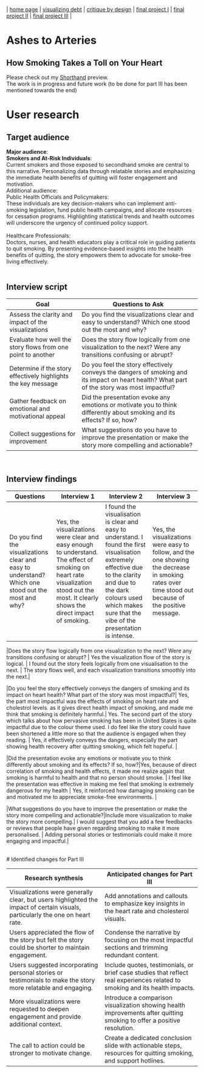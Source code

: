 | [home page](https://adityakolpe.github.io/Data-Canvas/) | [visualizing debt](visualizing-government-debt) | [critique by design](critique-by-design) | [final project I](final-project-part-one) | [final project II](final-project-part-two) | [final project III](final-project-part-three) |
<br/>
# Ashes to Arteries 
## How Smoking Takes a Toll on Your Heart

Please check out my [Shorthand](https://preview.shorthand.com/vu8hdHDRmzgadAs8) preview. <br/>
The work is in progress and future work (to be done for part III has been mentioned towards the end)<br/>

# User research 
## Target audience 
**Major audience**:<br/>
**Smokers and At-Risk Individuals**: <br/>
Current smokers and those exposed to secondhand smoke are central to this narrative. Personalizing data through relatable stories and emphasizing the immediate health benefits of quitting will foster engagement and motivation.
<br/>
Additional audience:<br/>
Public Health Officials and Policymakers: <br/>
These individuals are key decision-makers who can implement anti-smoking legislation, fund public health campaigns, and allocate resources for cessation programs. Highlighting statistical trends and health outcomes will underscore the urgency of continued policy support.<br/>
<br/>
Healthcare Professionals: <br/>
Doctors, nurses, and health educators play a critical role in guiding patients to quit smoking. By presenting evidence-based insights into the health benefits of quitting, the story empowers them to advocate for smoke-free living effectively.<br/>
<br/>

## Interview script <br/>

| Goal | Questions to Ask |
|-------------------------|--------------------------------|
| Assess the clarity and impact of the visualizations | Do you find the visualizations clear and easy to understand? Which one stood out the most and why? |
| Evaluate how well the story flows from one point to another | Does the story flow logically from one visualization to the next? Were any transitions confusing or abrupt? |
| Determine if the story effectively highlights the key message | Do you feel the story effectively conveys the dangers of smoking and its impact on heart health? What part of the story was most impactful? |
| Gather feedback on emotional and motivational appeal | Did the presentation evoke any emotions or motivate you to think differently about smoking and its effects? If so, how? |
| Collect suggestions for improvement | What suggestions do you have to improve the presentation or make the story more compelling and actionable? |
<br/>

## Interview findings <br/>

| Questions               | Interview 1 | Interview 2 | Interview 3 |
|-------------------------|--------------------------------|-------------|-------------|
|Do you find the visualizations clear and easy to understand? Which one stood out the most and why?| Yes, the visualizations were clear and easy enough to understand. The effect of smoking on heart rate visualization stood out the most. It clearly shows the direct impact of smoking. | I found the visualisation is clear and easy to understand. I found the first visualisation extremely effective due to the clarity and due to the dark colours used which makes sure that the vibe of the presentation is intense. | Yes, the visualizations were easy to follow, and the one showing the decrease in smoking rates over time stood out because of the positive message. |

|Does the story flow logically from one visualization to the next? Were any transitions confusing or abrupt? | Yes the visualization flow of the story is logical. | I found out the story feels logically from one visualisation to the next. | The story flows well, and each visualization transitions smoothly into the next.|

|Do you feel the story effectively conveys the dangers of smoking and its impact on heart health? What part of the story was most impactful?| Yes, the part most impactful was the effects of smoking on heart rate and cholestrol levels. as it gives direct health impact of smoking, and made me think that smoking is definitely harmful.| Yes. The second part of the story which talks about how pervasive smoking has been in United States is quite impactful due to the colour theme used. I do feel like the story could have been shortened a little more so that the audience is engaged when they reading. | Yes, it effectively conveys the dangers, especially the part showing health recovery after quitting smoking, which felt hopeful. |

|Did the presentation evoke any emotions or motivate you to think differently about smoking and its effects? If so, how?|Yes, because of direct correlation of smoking and health effects, it made me realize again that smoking is harmful to health and that no person should smoke. | I feel like the presentation was effective in making me feel that smoking is extremely dangerous for my health | Yes, it reinforced how damaging smoking can be and motivated me to appreciate smoke-free environments. |

|What suggestions do you have to improve the presentation or make the story more compelling and actionable?|Include more visualization to make the story more compelling.| I would suggest that you add a few feedbacks or reviews that people have given regarding smoking to make it more personalised. | Adding personal stories or testimonials could make it more engaging and impactful.|

<br/>
# Identified changes for Part III <br/>

| Research synthesis                       | Anticipated changes for Part III                                                |
|------------------------------------------|---------------------------------------------------------------------------------|
| Visualizations were generally clear, but users highlighted the impact of certain visuals, particularly the one on heart rate. | Add annotations and callouts to emphasize key insights in the heart rate and cholesterol visuals. |
| Users appreciated the flow of the story but felt the story could be shorter to maintain engagement. | Condense the narrative by focusing on the most impactful sections and trimming redundant content.|
| Users suggested incorporating personal stories or testimonials to make the story more relatable and engaging. | Include quotes, testimonials, or brief case studies that reflect real experiences related to smoking and its health impacts. |
| More visualizations were requested to deepen engagement and provide additional context. | Introduce a comparison visualization showing health improvements after quitting smoking to offer a positive resolution. |
| The call to action could be stronger to motivate change. | Create a dedicated conclusion slide with actionable steps, resources for quitting smoking, and support hotlines. |
<br/>


